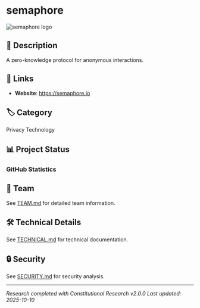 # semaphore

![semaphore logo](https://raw.githubusercontent.com/M0nkeyFl0wer/web3-privacy-ethereum-cypherpunk-research/master/deliverables/semaphore/media/semaphore-logo.svg)


## 📝 Description
A zero-knowledge protocol for anonymous interactions.

## 🔗 Links
- **Website**: https://semaphore.io


## 🏷️ Category
Privacy Technology

## 📊 Project Status

### GitHub Statistics




## 👥 Team
See [TEAM.md](reports/TEAM.md) for detailed team information.

## 🛠️ Technical Details
See [TECHNICAL.md](reports/technical_analysis.md) for technical documentation.

## 🔒 Security
See [SECURITY.md](reports/SECURITY.md) for security analysis.

---
*Research completed with Constitutional Research v2.0.0*
*Last updated: 2025-10-10*
